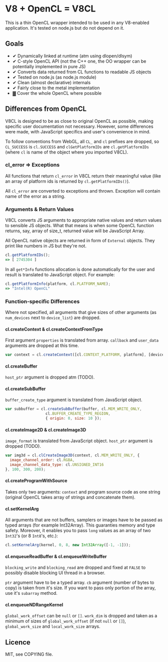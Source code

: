 # V8 + OpenCL = V8CL

This is a thin OpenCL wrapper intended to be used in any V8-enabled application. It's tested on node.js but do not depend on it.

## Goals

- ✔ Dynamically linked at runtime (atm using dlopen/dlsym)
- ✔ C-style OpenCL API (not the C++ one, the OO wrapper can be potentially implemented in pure JS)
- ✔ Converts data returned from CL functions to readable JS objects
- ✔ Tested on node.js (as node.js module)
- ✔ Clean (almost declarative) internals
- ✔ Fairly close to the metal implementation
- ▓ Cover the whole OpenCL where possible

## Differences from OpenCL

V8CL is designed to be as close to original OpenCL as possible, making specific user documentation not necessary. However, some differences were made, with JavaScript specifics and user's convenience in mind.

To follow conventions from WebGL, all `CL_` and `cl` prefixes are dropped, so `CL_SUCCESS` is `cl.SUCCESS` and `clGetPlatformIDs` are `cl.getPlatformIDs` (where `cl` is name of the object where you imported V8CL).

### cl_error => Exceptions

All functions that return `cl_error` in V8CL return their meaningful value (like an array of platform ids is returned by `cl.getPlatformIDs()`).

All `cl_error` are converted to exceptions and thrown. Exception will contain name of the error as a string.

### Arguments & Return Values

V8CL converts JS arguments to appropriate native values and return values to sensible JS objects. What that means is when some OpenCL function returns, say, array of size_t, returned value will be JavaScript Array.

All OpenCL native objects are returned in form of `External` objects. They print like numbers in JS but they're not.

```js
cl.getPlatformIDs();
=> [ 2745304 ]
```
In all `get*Info` functions allocation is done automatically for the user and result is translated to JavaScript object. For example:

```js
cl.getPlatformInfo(platform, cl.PLATFORM_NAME);
=> "Intel(R) OpenCL"
```
### Function-specific Differences

Where not specified, all arguments that give sizes of other arguments (as `num_devices` next to `device_list`) are dropped.

#### cl.createContext & cl.createContextFromType

First argument `properties` is translated from array. `callback` and `user_data` arguments are dropped at this time.

```js
var context = cl.createContext([cl.CONTEXT_PLATFORM, platform], [device]);
```
#### cl.createBuffer

`host_ptr` argument is dropped atm (TODO).

#### cl.createSubBuffer

`buffer_create_type` argument is translated from JavaScript object.

```js
var subbuffer = cl.createSubBuffer(buffer, cl.MEM_WRITE_ONLY,
                  cl.BUFFER_CREATE_TYPE_REGION,
                  { origin: 0, size: 10 });
```
#### cl.createImage2D & cl.createImage3D

`image_format` is translated from JavaScript object.
`host_ptr` argument is dropped (TODO).

```js
var img3d = cl.clCreateImage3D(context, cl.MEM_WRITE_ONLY, {
  image_channel_order: cl.RGBA,
  image_channel_data_type: cl.UNSIGNED_INT16
}, 100, 300, 200);
```
#### cl.createProgramWithSource

Takes only two arguments: `context` and program source code as one string (original OpenCL takes array of strings and concatenate them).

#### cl.setKernelArg

All arguments that are not buffers, samplers or images have to be passed as typed arrays (for example Int32Array). This guaranties memory and type safety. Moreover, it enables you to pass `long` values as an array of two `Int32`'s (or 8 `Int8`'s, etc.):

```js
cl.setKernelArg(kernel, 0, 8, new Int32Array([-1, -1]));
```
#### cl.enqueueReadBuffer & cl.enqueueWriteBuffer

`blocking_write` and `blocking_read` are dropped and fixed at `FALSE` to possibly disable blocking UI thread in a browser.

`ptr` argument have to be a typed array. `cb` argument (number of bytes to copy) is taken from it's size. If you want to pass only portion of the array, use it's
`subarray` method.

#### cl.enqueueNDRangeKernel

`global_work_offset` can be `null` or `[]`. `work_dim` is dropped and taken as a minimum of sizes of `global_work_offset` (if not `null` or `[]`), `global_work_size` and `local_work_size` arrays.

## Licence

MIT, see COPYING file.
